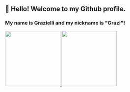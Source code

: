 
## 👋 Hello! Welcome to my Github profile.
### My name is Grazielli and my nickname is "Grazi"! 

<div>
<a href="https://github.com/bertiGrazi">
<img height="180em" src="https://github-readme-stats.vercel.app/api/top-langs/?bertiGrazi&layout=compact&langs_count=7&theme=dracula"/>
<img height="180em" src="https://github-readme-stats.vercel.app/api?bertiGrazi&show_icons=true&theme=dracula&include_all_commits=true&count_private=true"/>
</div>
